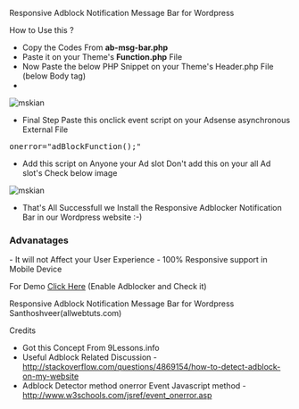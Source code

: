 
Responsive Adblock Notification Message Bar for Wordpress 

How to Use this ?
- Copy the Codes From <b>ab-msg-bar.php</b>
- Paste it on your Theme's <b>Function.php</b> File 
- Now Paste the below PHP Snippet on your Theme's Header.php File (below Body tag)
- 
<code><?php wp_after_body(); ?></code>

<img src="https://github.com/mskian/Responsive-Adblock-Notification-Message-Bar/blob/master/bbdy.jpg?raw=true" alt="mskian" />

- Final Step Paste this onclick event script on your Adsense  asynchronous External File 
<pre>onerror="adBlockFunction();"</pre>
- Add this script on Anyone your Ad slot Don't add this on your all Ad slot's Check below image

<img src="https://github.com/mskian/Responsive-Adblock-Notification-Message-Bar/blob/master/add1.jpg?raw=true" alt="mskian" />

- That's All Successfull we Install the Responsive Adblocker Notification Bar in our Wordpress website :-) 

<h3>Advanatages</h3>
- It will not Affect your User Experience
- 100% Responsive support in Mobile Device

For Demo <a href="http://www.myindianfestivals.com/blog/" >Click Here</a> (Enable Adblocker and Check it)
 
Responsive Adblock Notification Message Bar for Wordpress Santhoshveer(allwebtuts.com)

Credits 

- Got this Concept From 9Lessons.info
- Useful Adblock Related Discussion - http://stackoverflow.com/questions/4869154/how-to-detect-adblock-on-my-website
- Adblock Detector method onerror Event Javascript method - http://www.w3schools.com/jsref/event_onerror.asp

